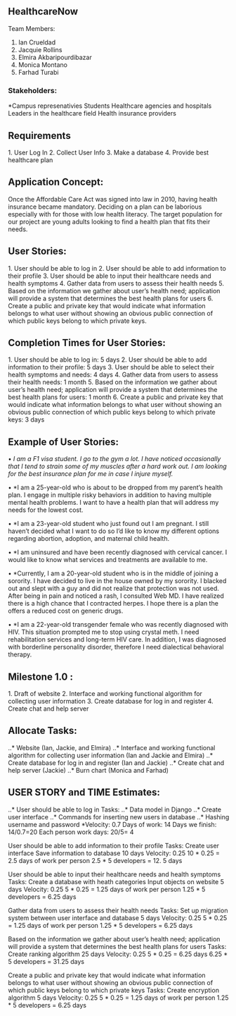 ## HealthcareNow
Team Members: 
1. Ian Crueldad
2. Jacquie Rollins
3. Elmira Akbaripourdibazar
4. Monica Montano
5. Farhad Turabi 
### Stakeholders:
*Campus represenativies
Students
Healthcare agencies and hospitals
Leaders in the healthcare field
Health insurance providers


<h2>Requirements</h2> 
1. User Log In
2. Collect User Info
3. Make a database
4. Provide best healthcare plan 


<h2>Application Concept:</h2>
Once the Affordable Care Act was signed into law in 2010, having health insurance became mandatory. Deciding on a plan can be laborious especially with for those with low health literacy. The target population for our project are young adults looking to find a health plan that fits their needs.


<h2>User Stories:</h2>
1. User should be able to log in
2. User should be able to add information to their profile
3. User should be able to input their healthcare needs and health symptoms 
4. Gather data from users to assess their health needs
5. Based on the information we gather about user’s health need; application will provide a system that determines the best health plans  for users
6. Create a public and private key that would indicate what information belongs to what user without showing an obvious public connection of which public keys belong to which private keys. 


<h2>Completion Times for User Stories:</h2> 
1. User should be able to log in: 5 days
2. User should be able to add information to their profile: 5 days
3. User should be able to select their health symptoms and needs:  4 days
4. Gather data from users to assess their health needs:  1 month
5. Based on the information we gather about user’s health need; application will provide a system that determines the best health plans for users:  1 month 
6. Create a public and private key that would indicate what information belongs to what user without showing an obvious public connection of which public keys belong to which private keys: 3 days


<h2>Example of User Stories:</h2> 

•	*I am a F1 visa student. I go to the gym a lot. I have noticed occasionally that I tend to strain some of my muscles after a hard work out.  I am looking for the best insurance plan for me in case I injure myself.* 

•	*I am a 25-year-old who is about to be dropped from my parent’s health plan. I engage in multiple risky behaviors in addition to having multiple mental health problems.  I want to have a health plan that will address my needs for the lowest cost. 

•	*I am a 23-year-old student who just found out I am pregnant. I still haven’t decided what I want to do so I’d like to know my different options regarding abortion, adoption, and maternal child health.

•	*I am uninsured and have been recently diagnosed with cervical cancer. I would like to know what services and treatments are available to me.

•	*Currently, I am a 20-year-old student who is in the middle of joining a sorority. I have decided to live in the house owned by my sorority.  I blacked out and slept with a guy and did not realize that protection was not used. After being in pain and noticed a rash, I consulted Web MD. I have realized there is a high chance that I contracted herpes. I hope there is a plan the offers a reduced cost on generic drugs. 

•	*I am a 22-year-old transgender female who was recently diagnosed with HIV. This situation prompted me to stop using crystal meth. I need rehabilitation services and long-term HIV care.  In addition, I was diagnosed with borderline personality disorder, therefore I need dialectical behavioral therapy. 


<h2>Milestone 1.0 :</h2> 
1. Draft of website  
2. Interface and working functional algorithm for collecting user information 
3. Create database for log in and register 
4. Create chat and help server 


<h2>Allocate Tasks:</h2> 
..* Website (Ian, Jackie, and Elmira) 
..* Interface and working functional algorithm for collecting user information (Ian and Jackie and Elmira) 
..* Create database for log in and register (Ian and Jackie) 
..* Create chat and help server (Jackie) 
..* Burn chart (Monica and Farhad) 


<h2>USER STORY and TIME Estimates:</h2> 
..* User should be able to log in 
Tasks: 
..* Data model in Django 
..* Create user interface 
..* Commands for inserting new users in database 
..* Hashing username and password 
*Velocity: 0.7
Days of work: 14
Days we finish: 14/0.7=20
Each person work days: 20/5= 4



User should be able to add information to their profile 
Tasks: 
Create user interface
Save information to database
10 days 
Velocity: 0.25
10 * 0.25 = 2.5 days of work per person
2.5 * 5 developers = 12. 5 days


User should be able to input their healthcare needs and health symptoms 
Tasks: 
Create a database with heath categories
Input objects on website 
5 days
Velocity: 0.25
5 * 0.25 = 1.25 days of work per person
1.25 * 5 developers = 6.25 days

Gather data from users to assess their health needs 
Tasks: 
Set up migration system between user interface and database
5 days
Velocity: 0.25
5 * 0.25 = 1.25 days of work per person
1.25 * 5 developers = 6.25 days


Based on the information we gather about user’s health need; application will provide a system that determines the best health plans for users 
Tasks: 
Create ranking algorithm
25 days
Velocity: 0.25
5 * 0.25 = 6.25 days
6.25 * 5 developers = 31.25 days


Create a public and private key that would indicate what information belongs to what user without showing an obvious public connection of which public keys belong to which private keys 
Tasks: 
Create encryption algorithm
5 days
Velocity: 0.25
5 * 0.25 = 1.25 days of work per person
1.25 * 5 developers = 6.25 days














